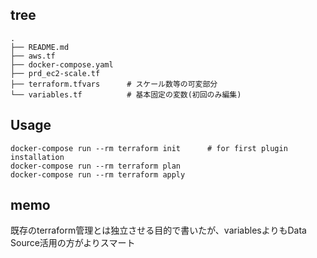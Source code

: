 ## tree
```
.
├── README.md
├── aws.tf
├── docker-compose.yaml
├── prd_ec2-scale.tf
├── terraform.tfvars      # スケール数等の可変部分
└── variables.tf          # 基本固定の変数(初回のみ編集)
```
## Usage
```
docker-compose run --rm terraform init      # for first plugin installation
docker-compose run --rm terraform plan
docker-compose run --rm terraform apply
```

## memo
既存のterraform管理とは独立させる目的で書いたが、variablesよりもData Source活用の方がよりスマート